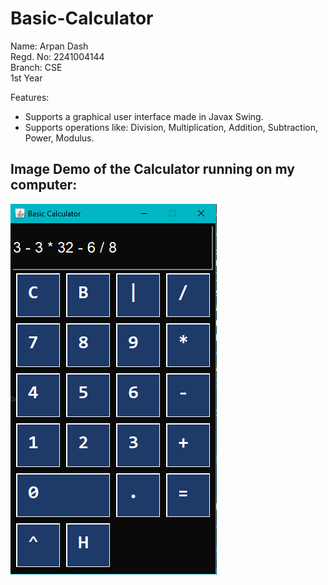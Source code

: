 # Basic-Calculator

Name: Arpan Dash<br>
Regd. No: 2241004144<br>
Branch: CSE<br>
1st Year<br>

Features:
- Supports a graphical user interface made in Javax Swing.
- Supports operations like: Division, Multiplication, Addition, Subtraction, Power, Modulus.

## Image Demo of the Calculator running on my computer:
![Equation.PNG](https://github.com/XCode-MasterX/Basic-Calculator/blob/main/Equation.PNG)
